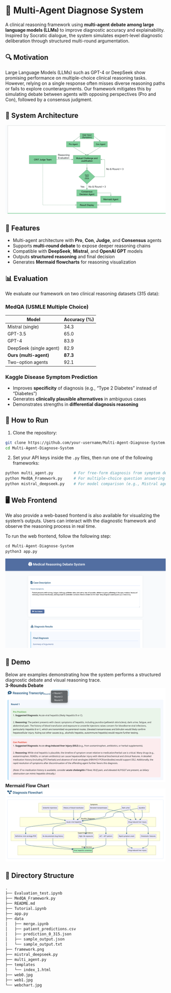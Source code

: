 # 🧠 Multi-Agent Diagnose System

A clinical reasoning framework using **multi-agent debate among large language models (LLMs)** to improve diagnostic accuracy and explainability. Inspired by Socratic dialogue, the system simulates expert-level diagnostic deliberation through structured multi-round argumentation.

## 🔍 Motivation

Large Language Models (LLMs) such as GPT-4 or DeepSeek show promising performance on multiple-choice clinical reasoning tasks. However, relying on a single response often misses diverse reasoning paths or fails to explore counterarguments. Our framework mitigates this by simulating debate between agents with opposing perspectives (Pro and Con), followed by a consensus judgment.

## 🧱 System Architecture
![Framework Overview](figures/framework.png)
## 🚀 Features

- Multi-agent architecture with **Pro**, **Con**, **Judge**, and **Consensus** agents
- Supports **multi-round debate** to expose deeper reasoning chains
- Compatible with **DeepSeek**, **Mistral**, and **OpenAI GPT** models
- Outputs **structured reasoning** and final decision
- Generates **Mermaid flowcharts** for reasoning visualization

## 📊 Evaluation

We evaluate our framework on two clinical reasoning datasets (315 data):

### MedQA (USMLE Multiple Choice)

| Model                   | Accuracy (%) |
| ----------------------- | ------------ |
| Mistral (single)        | 34.3         |
| GPT-3.5                 | 65.0         |
| GPT-4                   | 83.9         |
| DeepSeek (single agent) | 82.9         |
| **Ours (multi-agent)**  | **87.3**     |
| Two-option agents       | 92.1         |

### Kaggle Disease Symptom Prediction

- Improves **specificity** of diagnosis (e.g., “Type 2 Diabetes” instead of “Diabetes”)
- Generates **clinically plausible alternatives** in ambiguous cases
- Demonstrates strengths in **differential diagnosis reasoning**

## 🧪 How to Run

1. Clone the repository:
```bash
git clone https://github.com/your-username/Multi-Agent-Diagnose-System.git
cd Multi-Agent-Diagnose-System
```
2. Set your API keys inside the `.py` files, then run one of the following frameworks:

```bash
python multi_agent.py         # For free-form diagnosis from symptom descriptions (Kaggle dataset)
python MedQA_Framework.py     # For multiple-choice question answering (MedQA benchmark)
python mistral_deepseek.py    # For model comparison (e.g., Mistral agent and  DeepSeek agent framework)
```
## 🖥️ Web Frontend 
We also provide a web-based frontend is also available for visualizing the system’s outputs. Users can interact with the diagnostic framework and observe the reasoning process in real time.

To run the web frontend, follow the following step:

```python
cd Multi-Agent-Diagnose-System
python3 app.py
```
![web](figures/web0.jpg)

## 🧾 Demo
Below are examples demonstrating how the system performs a structured diagnostic debate and visual reasoning trace.\
**3-Rounds Debate**
![debate](figures/web1.jpg)
**Mermaid Flow Chart**
![flow_chart](figures/webchart.jpg)

## 📁 Directory Structure
```
.
├── Evaluation_test.ipynb
├── MedQA_Framework.py
├── README.md
├── Tutorial.ipynb
├── app.py
├── data
│   ├── merge.ipynb
│   ├── patient_predictions.csv
│   ├── prediction_0_315.json
│   ├── sample_output.json
│   └── sample_output.txt
├── framework.png
├── mistral_deepseek.py
├── multi_agent.py
├── templates
│   └── index_1.html
├── web0.jpg
├── web1.jpg
└── webchart.jpg
```
